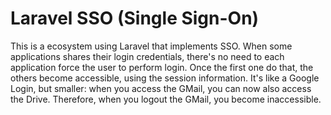 # Laravel SSO (Single Sign-On)

This is a ecosystem using Laravel that implements SSO. When some applications shares their login credentials, there's no need to each application force the user to perform login. Once the first one do that, the others become accessible, using the session information. It's like a Google Login, but smaller: when you access the GMail, you can now also access the Drive. Therefore, when you logout the GMail, you become inaccessible.
